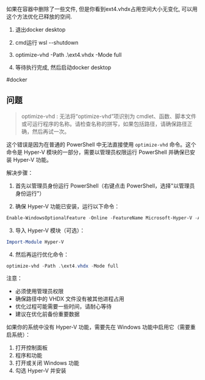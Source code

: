 如果在容器中删除了一些文件, 但是你看到ext4.vhdx占用空间大小无变化, 可以用这个方法优化已释放的空间.

1. 退出docker desktop

2. cmd运行 wsl --shutdown

3. optimize-vhd -Path .\ext4.vhdx -Mode full

4. 等待执行完成, 然后启动docker desktop

#docker


## 问题

>optimize-vhd : 无法将“optimize-vhd”项识别为 cmdlet、函数、脚本文件或可运行程序的名称。请检查名称的拼写，如果包括路径，请确保路径正确，然后再试一次。

这个错误是因为在普通的 PowerShell 中无法直接使用 `optimize-vhd` 命令。这个命令是 Hyper-V 模块的一部分，需要以管理员权限运行 PowerShell 并确保已安装 Hyper-V 功能。

解决步骤：

1. 首先以管理员身份运行 PowerShell（右键点击 PowerShell，选择"以管理员身份运行"）

2. 确保 Hyper-V 功能已安装，运行以下命令：
```powershell
Enable-WindowsOptionalFeature -Online -FeatureName Microsoft-Hyper-V -All
```

3. 导入 Hyper-V 模块（可选）：
```powershell
Import-Module Hyper-V
```

4. 然后再运行优化命令：
```powershell
optimize-vhd -Path .\ext4.vhdx -Mode full
```

注意：
- 必须使用管理员权限
- 确保路径中的 VHDX 文件没有被其他进程占用
- 优化过程可能需要一些时间，请耐心等待
- 建议在优化前备份重要数据

如果你的系统中没有 Hyper-V 功能，需要先在 Windows 功能中启用它（需要重启系统）：
1. 打开控制面板
2. 程序和功能
3. 打开或关闭 Windows 功能
4. 勾选 Hyper-V 并安装
